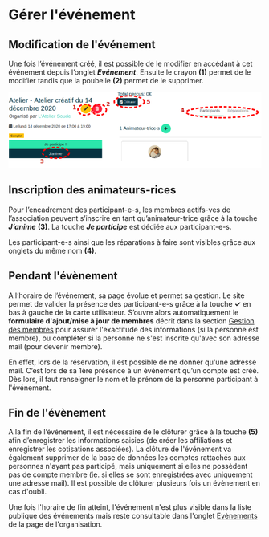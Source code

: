 # Gérer l'événement

## Modification de l'événement

Une fois l’événement créé, il est possible de le modifier en accédant à cet événement depuis l’onglet ***Evénement***. Ensuite le crayon **(1)** permet de le modifier tandis que la poubelle **(2)** permet de le supprimer.

![Inscription sur l'évènement](../assets/event/InscriptionEv.png)

## Inscription des animateurs-rices

Pour l’encadrement des participant-e-s, les membres actifs-ves de l’association peuvent s’inscrire en tant qu’animateur-trice grâce à la touche ***J’anime*** **(3)**. La touche ***Je participe*** est dédiée aux participant-e-s.

Les participant-e-s ainsi que les réparations à faire sont visibles grâce aux onglets du même nom **(4)**.

## Pendant l'évènement

A l’horaire de l’événement, sa page évolue et permet sa gestion. Le site permet de valider la présence des participant-e-s grâce à la touche ***✓*** en bas à gauche de la carte utilisateur. S’ouvre alors automatiquement le **formulaire d'ajout/mise à jour de membres** décrit dans la section [Gestion des membres](../organization/members.md#ajout-mise-a-jour-de-membre) pour assurer l'exactitude des informations (si la personne est membre), ou compléter si la personne ne s'est inscrite qu'avec son adresse mail (pour devenir membre).

En effet, lors de la réservation, il est possible de ne donner qu'une adresse mail. C’est lors de sa 1ère présence à un événement qu’un compte est créé. Dès lors, il faut renseigner le nom et le prénom de la personne participant à l'événement.

## Fin de l'évènement

A la fin de l’événement, il est nécessaire de le clôturer grâce à la touche **(5)** afin d’enregistrer les informations saisies (de créer les affiliations et enregistrer les cotisations associées). La clôture de l'événement va également supprimer de la base de données les comptes rattachés aux personnes n'ayant pas participé, mais uniquement si elles ne possèdent pas de compte membre (ie. si elles se sont enregistrées avec uniquement une adresse mail). Il est possible de clôturer plusieurs fois un évènement en cas d'oubli.

Une fois l'horaire de fin atteint, l'événement n'est plus visible dans la liste publique des événements mais reste consultable dans l'onglet [Evènements](../organization/org-index.md) de la page de l'organisation.